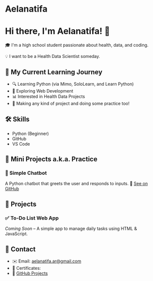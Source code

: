 # Aelanatifa

# Hi there, I'm Aelanatifa! 👋

🎓 I'm a high school student passionate about health, data, and coding.

💡 I want to be a Health Data Scientist someday.

## 🚀 My Current Learning Journey
- 🔍 Learning Python (via Mimo, SoloLearn, and Learn Python)
- 🧠 Exploring Web Development
- 📊 Interested in Health Data Projects
- 📝 Making any kind of project and doing some practice too!

## 🛠️ Skills
- Python (Beginner)
- GitHub
- VS Code

## 📌 Mini Projects a.k.a. Practice 
### 🤖 Simple Chatbot
A Python chatbot that greets the user and responds to inputs.
🔗 [See on GitHub](link-ke-folder-project)

## 🧪 Projects 
### ✅ To-Do List Web App
*Coming Soon* – A simple app to manage daily tasks using HTML & JavaScript.

## 📎 Contact
- ✉️ Email: aelanatifa.ar@gmail.com
- 📁 Certificates: 
- 🔗 [GitHub Projects](https://github.com/namakamu)
